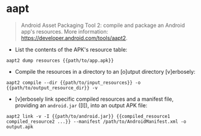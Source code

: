 # aapt

> Android Asset Packaging Tool 2: compile and package an Android app's resources.
> More information: <https://developer.android.com/tools/aapt2>.

- List the contents of the APK's resource table:

`aapt2 dump resources {{path/to/app.apk}}`

- Compile the resources in a directory to an [o]utput directory [v]erbosely:

`aapt2 compile --dir {{path/to/input_resources}} -o {{path/to/output_resource_dir}} -v`

- [v]erbosely link specific compiled resources and a manifest file, providing an `android.jar` ([I]), into an output APK file:

`aapt2 link -v -I {{path/to/android.jar}} {{compiled_resource1 compiled_resource2 ...}} --manifest /path/to/AndroidManifest.xml -o output.apk`
